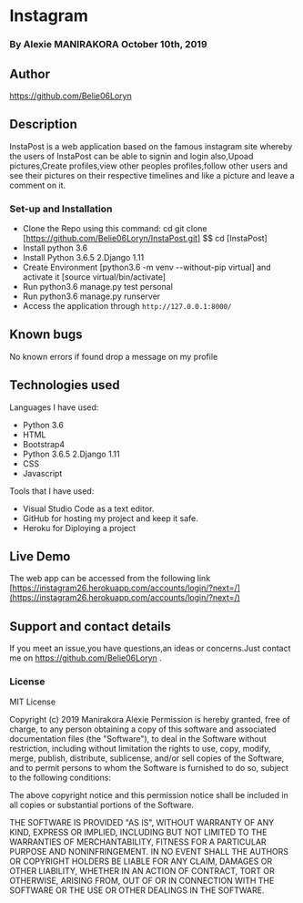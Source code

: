 # Instagram
### By Alexie MANIRAKORA October 10th, 2019
## Author
https://github.com/Belie06Loryn

## Description
InstaPost is a web application based on the famous instagram site whereby the users of InstaPost can be able to signin and login also,Upoad pictures,Create profiles,view other peoples profiles,follow other users and see their pictures on their respective timelines and like a picture and leave a comment on it.

### Set-up and Installation
- Clone the Repo using this command: cd git clone  [https://github.com/Belie06Loryn/InstaPost.git] $$ cd [InstaPost]
- Install python 3.6
- Install Python 3.6.5 2.Django 1.11
- Create Environment [python3.6 -m venv --without-pip virtual] and activate   it [source virtual/bin/activate]
- Run python3.6 manage.py test personal
- Run python3.6 manage.py runserver 
- Access the application through `http://127.0.0.1:8000/`


## Known bugs
No known errors if found drop a message on my profile

## Technologies used

Languages I have used:
- Python 3.6
- HTML
- Bootstrap4
- Python 3.6.5 2.Django 1.11
- CSS
- Javascript

Tools that I have used:

- Visual Studio Code as a text editor.
- GitHub for hosting my project and keep it safe.
- Heroku for Diploying a project

## Live Demo

The web app can be accessed from the following link [https://instagram26.herokuapp.com/accounts/login/?next=/](https://instagram26.herokuapp.com/accounts/login/?next=/)

## Support and contact details
If you meet an issue,you have questions,an ideas or concerns.Just contact me on https://github.com/Belie06Loryn .

### License

MIT License

Copyright (c) 2019 Manirakora Alexie Permission is hereby granted, free of charge, to any person obtaining a copy of this software and associated documentation files (the "Software"), to deal in the Software without restriction, including without limitation the rights to use, copy, modify, merge, publish, distribute, sublicense, and/or sell copies of the Software, and to permit persons to whom the Software is furnished to do so, subject to the following conditions:

The above copyright notice and this permission notice shall be included in all copies or substantial portions of the Software.

THE SOFTWARE IS PROVIDED "AS IS", WITHOUT WARRANTY OF ANY KIND, EXPRESS OR IMPLIED, INCLUDING BUT NOT LIMITED TO THE WARRANTIES OF MERCHANTABILITY, FITNESS FOR A PARTICULAR PURPOSE AND NONINFRINGEMENT. IN NO EVENT SHALL THE AUTHORS OR COPYRIGHT HOLDERS BE LIABLE FOR ANY CLAIM, DAMAGES OR OTHER LIABILITY, WHETHER IN AN ACTION OF CONTRACT, TORT OR OTHERWISE, ARISING FROM, OUT OF OR IN CONNECTION WITH THE SOFTWARE OR THE USE OR OTHER DEALINGS IN THE SOFTWARE.
